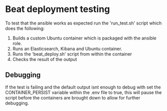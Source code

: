 # Beat deployment testing

To test that the ansible works as expected run the 'run_test.sh' script which does the following:
1. Builds a custom Ubuntu container which is packaged with the ansible role.
2. Runs an Elasticsearch, Kibana and Ubuntu container.
3. Runs the 'beat_deploy.sh' script from within the container
4. Checks the result of the output


## Debugging
If the test is failing and the default output isnt enough to debug with set the CONTAINER_PERSIST variable within the .env file to true, this will pause the script before the containers are brought down to allow for further debugging. 